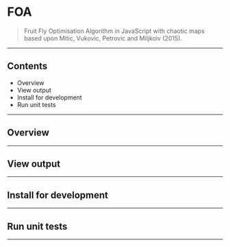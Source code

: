 # FOA

> Fruit Fly Optimisation Algorithm in JavaScript with chaotic maps based upon Mitic, Vukovic, Petrovic and Miljkoiv (2015).

---

## Contents

- Overview
- View output
- Install for development
- Run unit tests

---

## Overview


---

## View output


---

## Install for development


---

## Run unit tests


---
